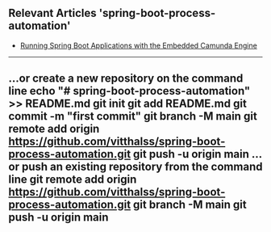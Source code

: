 ## Relevant Articles 'spring-boot-process-automation'

- [Running Spring Boot Applications with the Embedded Camunda Engine](https://www.baeldung.com/spring-boot-embedded-camunda)

---
…or create a new repository on the command line
echo "# spring-boot-process-automation" >> README.md
git init
git add README.md
git commit -m "first commit"
git branch -M main
git remote add origin https://github.com/vitthalss/spring-boot-process-automation.git
git push -u origin main
…or push an existing repository from the command line
git remote add origin https://github.com/vitthalss/spring-boot-process-automation.git
git branch -M main
git push -u origin main
---

